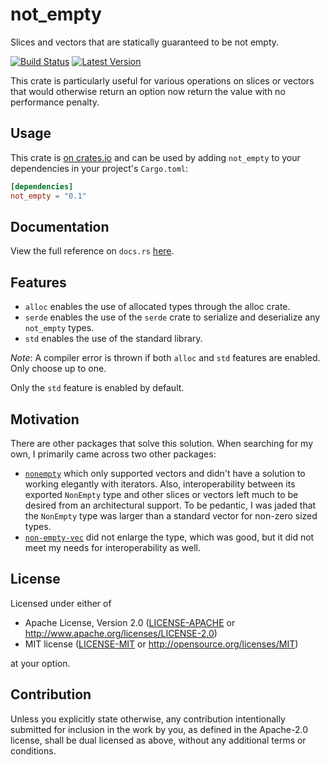 # not_empty

Slices and vectors that are statically guaranteed to be not empty.

[![Build Status]][actions]
[![Latest Version]][crates.io]

This crate is particularly useful for various operations on slices or vectors
that would otherwise return an option now return the value with no performance
penalty.

[Build Status]: https://img.shields.io/github/workflow/status/seancroach/not_empty/ci?logo=github
[actions]: https://github.com/seancroach/not_empty/actions/workflows/ci.yml
[Latest Version]: https://img.shields.io/crates/v/not_empty?logo=rust
[crates.io]: https://crates.io/crates/not_empty

## Usage

This crate is [on crates.io][crates] and can be used by adding `not_empty`
to your dependencies in your project's `Cargo.toml`:

```toml
[dependencies]
not_empty = "0.1"
```

[crates]: https://crates.io/crates/not_empty

## Documentation

View the full reference on `docs.rs` [here](https://docs.rs/not_empty).

## Features

- `alloc` enables the use of allocated types through the alloc crate.
- `serde` enables the use of the `serde` crate to serialize and deserialize
  any `not_empty` types.
- `std` enables the use of the standard library.

*Note*: A compiler error is thrown if both `alloc` and `std` features are
enabled. Only choose up to one.

Only the `std` feature is enabled by default.

## Motivation

There are other packages that solve this solution. When searching for my own,
I primarily came across two other packages:

* [`nonempty`] which only supported vectors and didn't have a solution to
  working elegantly with iterators. Also, interoperability between its exported
  `NonEmpty` type and other slices or vectors left much to be desired from an
  architectural support. To be pedantic, I was jaded that the `NonEmpty` type
  was larger than a standard vector for non-zero sized types.
* [`non-empty-vec`] did not enlarge the type, which was good, but it did not
  meet my needs for interoperability as well.

[`nonempty`]: https://docs.rs/nonempty
[`non-empty-vec`]: https://docs.rs/non-empty-vec

## License

Licensed under either of

-   Apache License, Version 2.0
    ([LICENSE-APACHE](LICENSE-APACHE) or http://www.apache.org/licenses/LICENSE-2.0)
-   MIT license
    ([LICENSE-MIT](LICENSE-MIT) or http://opensource.org/licenses/MIT)

at your option.

## Contribution

Unless you explicitly state otherwise, any contribution intentionally submitted
for inclusion in the work by you, as defined in the Apache-2.0 license, shall be
dual licensed as above, without any additional terms or conditions.
